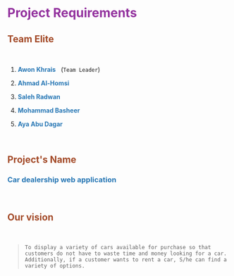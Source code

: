 # <span style="color:#93329e">**Project Requirements**</span> 

## <span style="color:#a34a28">**Team Elite**</span>

&nbsp;

1. <span style="color:#2978b5">**Awon Khrais**</span> &nbsp; (`Team Leader`)

2. <span style="color:#2978b5">**Ahmad Al-Homsi**</span> 
3. <span style="color:#2978b5">**Saleh Radwan**</span>
4. <span style="color:#2978b5">**Mohammad Basheer**</span>
5. <span style="color:#2978b5">**Aya Abu Dagar**</span>

&nbsp;


## <span style="color:#a34a28">**Project's Name**</span> 
### <span style="color:#2978b5">**Car dealership web application**</span>


&nbsp;

## <span style="color:#a34a28">**Our vision**</span>
&nbsp;

> `To display a variety of cars available for purchase so that customers do not have to waste time and money looking for a car. Additionally, if a customer wants to rent a car, S/he can find a variety of options.`